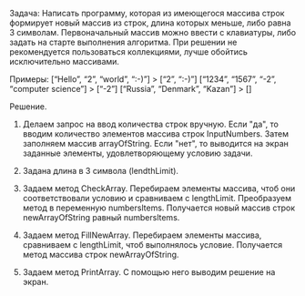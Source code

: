 ﻿Задача: Написать программу, которая из имеющегося массива строк формирует новый массив из строк, 
длина которых меньше, либо равна 3 символам. Первоначальный массив можно ввести с клавиатуры, 
либо задать на старте выполнения алгоритма. 
При решении не рекомендуется пользоваться коллекциями, лучше обойтись исключительно массивами.

Примеры:
[“Hello”, “2”, “world”, “:-)”] > [“2”, “:-)”]
[“1234”, “1567”, “-2”, “computer science”] > [“-2”]
[“Russia”, “Denmark”, “Kazan”] > []


Решение.

1. Делаем запрос на ввод количества строк вручную.
 Если "да", то вводим количество элементов массива строк InputNumbers.
Затем заполняем массив arrayOfString.
  Если "нет", то выводится на экран заданные элементы, удовлетворяющему условию задачи.

2. Задана длина в 3 символа (lendthLimit).

3. Задаем метод CheckArray. Перебираем элементы массива, чтоб они соответствовали условию и сравниваем с lengthLimit. 
Преобразуем метод в переменную numbersltems. Получается новый массив строк newArrayOfString равный numbersltems. 

4. Задаем метод FillNewArray. Перебираем элементы массива, сравниваем с lengthLimit, чтоб выполнялось условие. 
Получается метод массива строк newArrayOfString.

5. Задаем метод PrintArray. С помощью него выводим решение на экран. 
